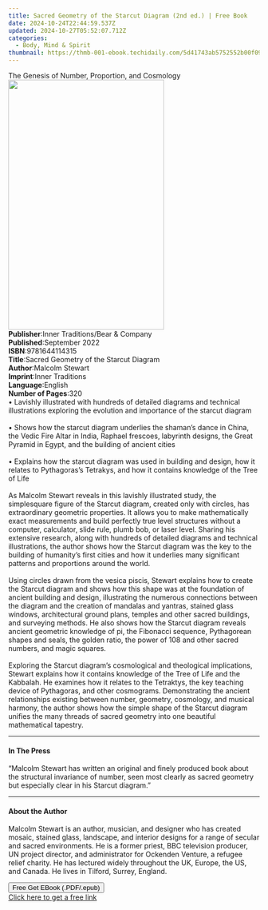 ```yaml
---
title: Sacred Geometry of the Starcut Diagram (2nd ed.) | Free Book
date: 2024-10-24T22:44:59.537Z
updated: 2024-10-27T05:52:07.712Z
categories:
  - Body, Mind & Spirit
thumbnail: https://thmb-001-ebook.techidaily.com/5d41743ab5752552b00f09b4ab8da73d12933c8a000b62c9e4f8fee26aa524f2.jpg
---
```

<main id="book-container">
  <div class="flex flex-col">
    <div class="book-brief flex-1 py-6 px-4 sm:p-6 md:py-10 md:px-8">
      <!-- brief-->
      <div class="book-brief-main">
        The Genesis of Number, Proportion, and Cosmology
      </div>
    </div>
    <div
      class="book-meta-info flex-1 grid gap-4 col-start-1 col-end-3 row-start-1 sm:mb-6 sm:grid-cols-4 lg:gap-6 lg:col-start-2 lg:row-end-6 lg:row-span-6 lg:mb-0"
    >
      <div
        class="book-meta-info-left place-content-center mt-4 p-4 text-sm leading-6 col-start-2 col-span-2 dark:text-slate-400"
      >
        <img
          class="w-full h-500 object-cover rounded-lg sm:h-255 sm:col-span-2 lg:col-span-full"
          src="https://img-001-ebook.techidaily.com/98a23fab06d2f2ae742513d43cff4e45f48d1acdcd35f0d4908ad1d82fbde15b.jpg"
          alt=""
          width="312"
          height="500"
        />
      </div>
      <div
        class="book-meta-info-right mt-2 col-start-1 row-start-2 col-span-3 self-center"
      >
        <!-- meta data  -->
        <div class="flex flex-col px-4 md:px-8">
          <div class="flex-1">
            <strong>Publisher</strong>:<span class="px-2"
              >Inner Traditions/Bear &amp; Company</span
            >
          </div>
          <div class="flex-1">
            <strong>Published</strong>:<span class="px-2">September 2022</span>
          </div>
          <div class="flex-1">
            <strong>ISBN</strong>:<span class="px-2">9781644114315</span>
          </div>
          <div class="flex-1">
            <strong>Title</strong>:<span class="px-2"
              >Sacred Geometry of the Starcut Diagram</span
            >
          </div>
          <div class="flex-1">
            <strong>Author</strong>:<span class="px-2">Malcolm Stewart</span>
          </div>
          <div class="flex-1">
            <strong>Imprint</strong>:<span class="px-2">Inner Traditions</span>
          </div>
          <div class="flex-1">
            <strong>Language</strong>:<span class="px-2">English</span>
          </div>
          <div class="flex-1">
            <strong>Number of Pages</strong>:<span class="px-2">320</span>
          </div>
        </div>
      </div>
    </div>
    <div class="book-description flex-1 py-6 px-4 sm:p-6 md:py-10 md:px-8">
      <div class="book-description-main">
        <div accordion-content="" id="description">
          • Lavishly illustrated with hundreds of detailed diagrams and
          technical illustrations exploring the evolution and importance of the
          starcut diagram <br /><br />• Shows how the starcut diagram underlies
          the shaman’s dance in China, the Vedic Fire Altar in India, Raphael
          frescoes, labyrinth designs, the Great Pyramid in Egypt, and the
          building of ancient cities <br /><br />• Explains how the starcut
          diagram was used in building and design, how it relates to
          Pythagoras’s Tetrakys, and how it contains knowledge of the Tree of
          Life <br /><br />As Malcolm Stewart reveals in this lavishly
          illustrated study, the simplesquare figure of the Starcut diagram,
          created only with circles, has extraordinary geometric properties. It
          allows you to make mathematically exact measurements and build
          perfectly true level structures without a computer, calculator, slide
          rule, plumb bob, or laser level. Sharing his extensive research, along
          with hundreds of detailed diagrams and technical illustrations, the
          author shows how the Starcut diagram was the key to the building of
          humanity’s first cities and how it underlies many significant patterns
          and proportions around the world. <br /><br />Using circles drawn from
          the vesica piscis, Stewart explains how to create the Starcut diagram
          and shows how this shape was at the foundation of ancient building and
          design, illustrating the numerous connections between the diagram and
          the creation of mandalas and yantras, stained glass windows,
          architectural ground plans, temples and other sacred buildings, and
          surveying methods. He also shows how the Starcut diagram reveals
          ancient geometric knowledge of pi, the Fibonacci sequence, Pythagorean
          shapes and seals, the golden ratio, the power of 108 and other sacred
          numbers, and magic squares. <br /><br />Exploring the Starcut
          diagram’s cosmological and theological implications, Stewart explains
          how it contains knowledge of the Tree of Life and the Kabbalah. He
          examines how it relates to the Tetraktys, the key teaching device of
          Pythagoras, and other cosmograms. Demonstrating the ancient
          relationships existing between number, geometry, cosmology, and
          musical harmony, the author shows how the simple shape of the Starcut
          diagram unifies the many threads of sacred geometry into one beautiful
          mathematical tapestry.
        </div>
        <div class="accordion-fader"></div>
      </div>
    </div>
    <div class="book-excerpts flex-1 py-6 px-4 sm:p-6 md:py-10 md:px-8">
      <!-- excerpts-->
      <div class="book-excerpts-main">
        <hr />
        <h4 class="placeholder placeholder-heading">
          <span>In The Press</span>
        </h4>
        <p>
          “Malcolm Stewart has written an original and finely produced book
          about the structural invariance of number, seen most clearly as sacred
          geometry but especially clear in his Starcut diagram.”
        </p>
      </div>
    </div>
    <div class="book-about-author flex-1 py-6 px-4 sm:p-6 md:py-10 md:px-8">
      <!-- about author-->
      <div class="book-main-author-main">
        <hr />
        <h4 class="placeholder placeholder-heading">
          <span>About the Author</span>
        </h4>
        <p>
          Malcolm Stewart is an author, musician, and designer who has created
          mosaic, stained glass, landscape, and interior designs for a range of
          secular and sacred environments. He is a former priest, BBC television
          producer, UN project director, and administrator for Ockenden Venture,
          a refugee relief charity. He has lectured widely throughout the UK,
          Europe, the US, and Canada. He lives in Tilford, Surrey, England.
        </p>
      </div>
    </div>
    <div class="book-free-get flex-1 py-6 px-4 sm:p-6 md:py-10 md:px-8">
      <button
        id="btn-free-get"
        class="bg-blue-500 hover:bg-blue-700 text-white font-bold py-2 px-4 rounded"
      >
        Free Get EBook (.PDF/.epub)
      </button>
      <div id="countdown-display" class="px-2 text-lg mt-2"></div>
      <a
        id="free-link"
        class="hidden bg-blue-500 hover:bg-blue-700 text-white font-bold py-2 px-4 rounded"
        href="https://www.ebooks.com/en-us/book/210410929/sacred-geometry-of-the-starcut-diagram/malcolm-stewart/"
        target="_blank"
        >Click here to get a free link</a
      >
    </div>
    <script>
      let countdownTime = 0;
      let countdownInterval = null;
      document
        .getElementById('btn-free-get')
        .addEventListener('click', startCountdown);
      function startCountdown() {
        countdownTime = new Date().getTime() + 60000 * 3;
        countdownInterval = setInterval(updateCountdown, 1000);
        document.getElementById('btn-free-get').disabled = true;
        document
          .getElementById('btn-free-get')
          .classList.add('bg-gray-500', 'cursor-not-allowed');
      }
      function updateCountdown() {
        let currentTime = new Date().getTime();
        let timeLeft = countdownTime - currentTime;
        let secondsLeft = Math.floor(timeLeft / 1000);
        document.getElementById('countdown-display').innerHTML =
          `Remaining time: ${secondsLeft} seconds.`;
        if (secondsLeft <= 0) {
          clearInterval(countdownInterval);
          document.getElementById('btn-free-get').classList.add('hidden');
          document.getElementById('free-link').classList.remove('hidden');
          document.getElementById('countdown-display').innerHTML = '';
        }
      }
    </script>
  </div>
</main>

<ins class="adsbygoogle"
      style="display:block"
      data-ad-client="ca-pub-7571918770474297"
      data-ad-slot="8358498916"
      data-ad-format="auto"
      data-full-width-responsive="true"></ins>
    